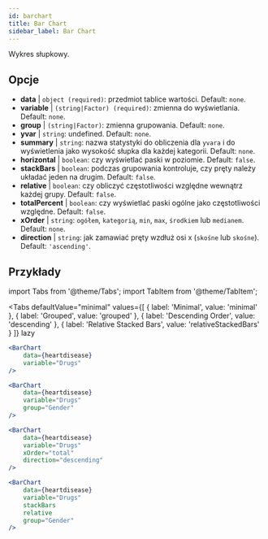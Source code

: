 ```yaml
---
id: barchart
title: Bar Chart
sidebar_label: Bar Chart
---
```


Wykres słupkowy.

## Opcje

* __data__ | `object (required)`: przedmiot tablice wartości. Default: `none`.
* __variable__ | `(string|Factor) (required)`: zmienna do wyświetlania. Default: `none`.
* __group__ | `(string|Factor)`: zmienna grupowania. Default: `none`.
* __yvar__ | `string`: undefined. Default: `none`.
* __summary__ | `string`: nazwa statystyki do obliczenia dla `yvara` i do wyświetlenia jako wysokość słupka dla każdej kategorii. Default: `none`.
* __horizontal__ | `boolean`: czy wyświetlać paski w poziomie. Default: `false`.
* __stackBars__ | `boolean`: podczas grupowania kontroluje, czy pręty należy układać jeden na drugim. Default: `false`.
* __relative__ | `boolean`: czy obliczyć częstotliwości względne wewnątrz każdej grupy. Default: `false`.
* __totalPercent__ | `boolean`: czy wyświetlać paski ogólne jako częstotliwości względne. Default: `false`.
* __xOrder__ | `string`: `ogółem`, `kategorią`, `min`, `max`, `środkiem` lub `medianem`. Default: `none`.
* __direction__ | `string`: jak zamawiać pręty wzdłuż osi x (`skośne` lub `skośne`). Default: `'ascending'`.


## Przykłady

import Tabs from '@theme/Tabs';
import TabItem from '@theme/TabItem';

<Tabs
    defaultValue="minimal"
    values={[
        { label: 'Minimal', value: 'minimal' },
        { label: 'Grouped', value: 'grouped' },
        { label: 'Descending Order', value: 'descending' },
        { label: 'Relative Stacked Bars', value: 'relativeStackedBars' }
    ]}
    lazy
>

<TabItem value="minimal">

```jsx live
<BarChart 
    data={heartdisease} 
    variable="Drugs"
/>
```
</TabItem>

<TabItem value="grouped">

```jsx live
<BarChart 
    data={heartdisease} 
    variable="Drugs"
    group="Gender"
/>
```

</TabItem>

<TabItem value="descending">

```jsx live
<BarChart 
    data={heartdisease} 
    variable="Drugs"
    xOrder="total"
    direction="descending"
/>
```
</TabItem>

<TabItem value="relativeStackedBars">

```jsx live
<BarChart 
    data={heartdisease} 
    variable="Drugs"
    stackBars
    relative
    group="Gender"
/>
```
</TabItem>

</Tabs>
